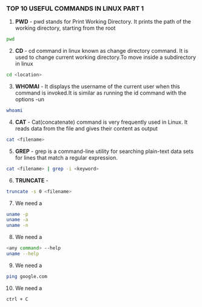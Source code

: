 ### TOP 10 USEFUL COMMANDS IN LINUX PART 1

1. **PWD** - pwd stands for Print Working Directory. It prints the path of the working directory, starting from the root 
  ```sh
  pwd
  ```
2. **CD** - cd command in linux known as change directory command. It is used to change current working directory.To move inside a subdirectory in linux
  ```sh
  cd <location>
  ```
3. **WHOMAI** - It displays the username of the current user when this command is invoked.It is similar as running the id command with the options -un
  ```sh
  whoami
  ```
4. **CAT** - Cat(concatenate) command is very frequently used in Linux. It reads data from the file and gives their content as output
  ```sh
  cat <filename>
  ```
5. **GREP** - grep is a command-line utility for searching plain-text data sets for lines that match a regular expression.
  ```sh
  cat <filename> | grep -i <keyword>
  ```
6. **TRUNCATE** - 
  ```sh
  truncate -s 0 <filename>
  ```
7. We need a 
  ```sh
  uname -p
  uname -a
  uname -n
  ```
8. We need a 
  ```sh
  <any command> --help
  uname --help
  ```
9. We need a 
  ```sh
  ping google.com
  ```
10. We need a
  ```sh
  ctrl + C
  ```
